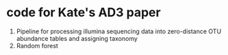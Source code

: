 # code for Kate's AD3 paper

1. Pipeline for processing illumina sequencing data into zero-distance OTU abundance tables and assigning taxonomy
2. Random forest
